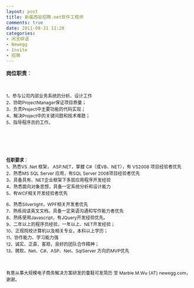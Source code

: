 ```yaml
---
layout: post
title: 新蛋西安招聘.net软件工程师
comments: true
date: 2011-08-31 12:28
categories:
- 闲言碎语
- Newegg
- Invite
- 招聘
---
```


<p><strong>岗位职责</strong>：</p>
<div style="font-size: 12px; line-height: 1.5; padding-bottom: 30px;">
<p> </p>
<p></p>
<div style="font-size: 12px; line-height: 1.5;">1、参与公司内部业务系统的分析、设计工作 <br style="font-size: 12px;">2、协助ProjectManager保证项目质量； <br style="font-size: 12px;">3、负责Project中主要功能的代码实现； <br style="font-size: 12px;">4、解决Project中的关键问题和技术难题； <br style="font-size: 12px;">5、指导程序员的工作。 <br style="font-size: 12px;"><br /> <br /> 
<!--more-->
<p><br style="font-size: 12px;"><strong>任职要求</strong>：<br style="font-size: 12px;">1、熟悉VS .Net 框架， ASP.NET，掌握 C#（或VB、NET），有 VS2008 项目经验者优先<br style="font-size: 12px;">2、熟悉MS SQL Server 应用，有SQL Server 2008项目经验者优先<br style="font-size: 12px;">3、具备具有、NET企业框架下多层应用程序开发经验<br style="font-size: 12px;">4、熟悉面向对象思想，具备一定系统分析和设计能力 <br style="font-size: 12px;">5、有WCF相关开发经验者优先</p>
</div>
<div style="font-size: 12px; line-height: 1.5;">6、熟悉Silverlight，WPF相关开发者优先<br style="font-size: 12px;">7、熟练阅读英文文档，具备一定英语沟通和写作能力者优先<br style="font-size: 12px;">8、熟练使用Javascript，有JQuery开发经验优先。<br style="font-size: 12px;">9、二年以上的程序员经验，一年以上、NET开发经验； <br style="font-size: 12px;">10、正规院校计算机以及相关专业，本科以上学历； <br style="font-size: 12px;">11、协作能力、学习能力强<br style="font-size: 12px;">12、诚实、正直、客观，良好的团队合作精神； <br style="font-size: 12px;">13、微软、Net、C#、ASP、Net、SqlServer 方向的MVP优先</div>
<p></p>
</div>
<div style="font-size: 12px; line-height: 1.5;">有意从事大规模电子商务解决方案研发的童鞋可发简历 至 Marble.M.Wu {AT} newegg.com，谢谢。</div>
<p> </p>				

